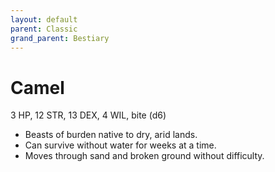 ```yaml
---
layout: default
parent: Classic
grand_parent: Bestiary
---
```


# Camel

3 HP, 12 STR, 13 DEX, 4 WIL, bite (d6)

- Beasts of burden native to dry, arid lands.
- Can survive without water for weeks at a time.
- Moves through sand and broken ground without difficulty.
